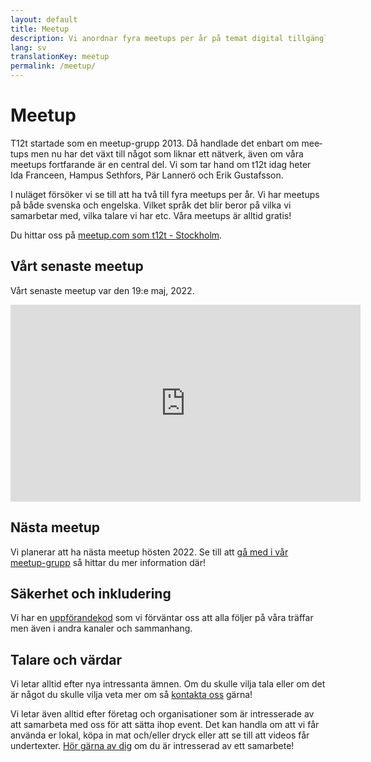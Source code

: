 ```yaml
---
layout: default
title: Meetup
description: Vi anordnar fyra meetups per år på temat digital tillgänglighet. Våra meetups är både på svenska och engelska.
lang: sv
translationKey: meetup
permalink: /meetup/
---
```


<h1 lang="en">Meetup</h1>

T12t startade som en <span lang="en">meetup</span>-grupp 2013. Då handlade det enbart om <span lang="en">meetups</span> men nu har det växt till något som liknar ett nätverk, även om våra <span lang="en">meetups</span> fortfarande är en central del. Vi som tar hand om t12t idag heter Ida Franceen, Hampus Sethfors, Pär Lannerö och Erik Gustafsson.

I nuläget försöker vi se till att ha två till fyra <span lang="en">meetups</span> per år. Vi har <span lang="en">meetups</span> på både svenska och engelska. Vilket språk det blir beror på vilka vi samarbetar med, vilka talare vi har etc. Våra <span lang="en">meetups</span> är alltid gratis!

Du hittar oss på <a href="https://www.meetup.com/t12t-Stockholm" hreflang="en"><span lang="en">meetup.com</span> som t12t - Stockholm</a>.

<h2>Vårt senaste <span lang="en">meetup</span></h2>

Vårt senaste <span lang="en">meetup</span> var den 19:e maj, 2022.

<div class="embed-video" lang="en">
  <iframe title="t12t meetup - Global Accessibility Awareness Day hos Swedbank" width="560" height="315" src="https://www.youtube-nocookie.com/embed/videoseries?list=PL2xRuDW-GAR2pO8K13wiKstOJKAUo_98o" frameborder="0" allow="accelerometer; autoplay; clipboard-write; encrypted-media; gyroscope; picture-in-picture" allowfullscreen></iframe>
</div>

<h2>Nästa <span lang="en">meetup</span></h2>

Vi planerar att ha nästa <span lang="en">meetup</span> hösten 2022. Se till att <a href="https://www.meetup.com/t12t-Stockholm">gå med i vår <span lang="en">meetup</span>-grupp</a> så hittar du mer information där!

## Säkerhet och inkludering

Vi har en [uppförandekod](/uppforandekod/) som vi förväntar oss att alla följer på våra träffar men även i andra kanaler och sammanhang.

## Talare och värdar

Vi letar alltid efter nya intressanta ämnen. Om du skulle vilja tala eller om det är något du skulle vilja veta mer om så [kontakta oss](/kontakt/) gärna!

Vi letar även alltid efter företag och organisationer som är intresserade av att samarbeta med oss för att sätta ihop event. Det kan handla om att vi får använda er lokal, köpa in mat och/eller dryck eller att se till att videos får undertexter. [Hör gärna av dig](/kontakt/) om du är intresserad av ett samarbete!
